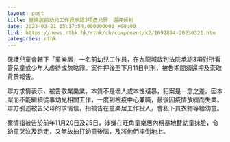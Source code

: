 ```yaml
---
layout: post
title: 童樂居前幼兒工作員承認3項虐兒罪　還押候判
date: 2023-03-21 15:17:54.000000000 +08:00
link: https://news.rthk.hk/rthk/ch/component/k2/1692894-20230321.htm
categories: rthk
---
```


保護兒童會轄下「童樂居」一名前幼兒工作員，在九龍城裁判法院承認3項對所看管兒童或少年人虐待或忽略罪。案件押後至下月11日判刑，被告期間須還押及索取背景報告。

辯方求情表示，被告敬業樂業，本質不是壞人或本性殘暴，犯案是一念之差。因本案而不能繼續從事幼兒相關工作，一度到檢疫中心兼職，最後因疫情放緩而失業。辯方引述被告父母的求情信，指被告在童樂居工作投入，會私下買衣物等給幼童。

案情指被告於前年11月20日及25日，涉嫌在旺角童樂居內粗暴地替幼童抹臉，令幼童哭泣及跑走，又無故拍打幼童後腦，及將他們摔倒地上。
